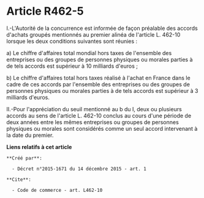 # Article R462-5

I.-L'Autorité de la concurrence est informée de façon préalable des accords d'achats groupés mentionnés au premier alinéa de
l'article L. 462-10 lorsque les deux conditions suivantes sont réunies : 

a) Le chiffre d'affaires total mondial hors taxes de l'ensemble des entreprises ou des groupes de personnes physiques ou
morales parties à de tels accords est supérieur à 10 milliards d'euros ; 

b) Le chiffre d'affaires total hors taxes réalisé à l'achat en France dans le cadre de ces accords par l'ensemble des
entreprises ou des groupes de personnes physiques ou morales parties à de tels accords est supérieur à 3 milliards d'euros. 

II.-Pour l'appréciation du seuil mentionné au b du I, deux ou plusieurs accords au sens de l'article L. 462-10 conclus au
cours d'une période de deux années entre les mêmes entreprises ou groupes de personnes physiques ou morales sont considérés
comme un seul accord intervenant à la date du premier.

**Liens relatifs à cet article**

	**Créé par**:

	  - Décret n°2015-1671 du 14 décembre 2015 - art. 1

	**Cite**:

	  - Code de commerce - art. L462-10
